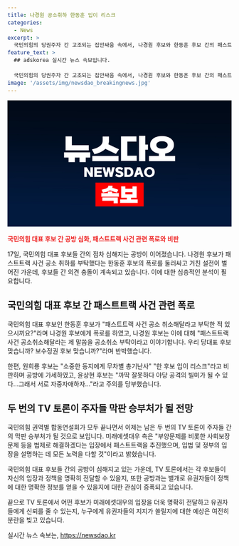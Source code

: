 ```yaml
---
title: 나경원 공소취하 한동훈 입이 리스크
categories:
  - News
excerpt: >
  국민의힘의 당권주자 간 고조되는 집안싸움 속에서, 나경원 후보와 한동훈 후보 간의 패스트트랙 사건 공소 취하 논란이 불거졌습니다. 대표 후보들뿐 아니라 원희룡 후보, 윤상현 후보도 참전하여 거친 설전이 벌어졌는데, 남은 TV 토론이 최종 승부처가 될 전망입니다.
feature_text: >
  ## adskorea 실시간 뉴스 속보입니다.

  국민의힘의 당권주자 간 고조되는 집안싸움 속에서, 나경원 후보와 한동훈 후보 간의 패스트트랙 사건 공소 취하 논란이 불거졌습니다. 대표 후보들뿐 아니라 원희룡 후보, 윤상현 후보도 참전하여 거친 설전이 벌어졌는데, 남은 TV 토론이 최종 승부처가 될 전망입니다.
image: '/assets/img/newsdao_breakingnews.jpg'
---
```


<p><img src="/assets/img/newsdao_breakingnews.jpg" alt="adskorea 속보" /></p>

<p><b><span style="color: #ee2323;">국민의힘 대표 후보 간 공방 심화, 패스트트랙 사건 관련 폭로와 비판</span></b></p>

<p>17일, 국민의힘 대표 후보들 간의 점차 심해지는 공방이 이어졌습니다. 나경원 후보가 패스트트랙 사건 공소 취하를 부탁했다는 한동훈 후보의 폭로를 둘러싸고 거친 설전이 벌어진 가운데, 후보들 간 의견 충돌이 계속되고 있습니다. 이에 대한 심층적인 분석이 필요합니다. </p>

<h2 data-ke-size="size26">국민의힘 대표 후보 간 패스트트랙 사건 관련 폭로</h2>

<p>국민의힘 대표 후보인 한동훈 후보가 "패스트트랙 사건 공소 취소해달라고 부탁한 적 있으시끼요?"라며 나경원 후보에게 폭로를 하였고, 나경원 후보는 이에 대해 "패스트트랙 사건 공소취소해달라는 제 말씀을 공소취소 부탁이라고 이야기합니다. 우리 당대표 후보 맞습니까? 보수정권 후보 맞습니까?"라며 반박했습니다.</p>

<p>한편, 원희룡 후보는 "소중한 동지에게 무차별 총기난사" "한 후보 입이 리스크"라고 비판하며 공방에 가세하였고, 윤상현 후보는 "까딱 잘못하다 야당 공격의 빌미가 될 수 있다…그래서 서로 자중자애하자…"라고 주의를 당부했습니다.</p>

<h2 data-ke-size="size26">두 번의 TV 토론이 주자들 막판 승부처가 될 전망</h2>

<p>국민의힘 권역별 합동연설회가 모두 끝나면서 이제는 남은 두 번의 TV 토론이 주자들 간의 막판 승부처가 될 것으로 보입니다. 미래에셋대우 측은 "부양문제를 비롯한 사회보장 문제 등을 법제로 해결하겠다는 입장에서 패스트트랙을 추진했으며, 입법 및 정부의 입장을 설명하는 데 모든 노력을 다할 것"이라고 밝혔습니다.  </p></p>

<p>국민의힘 대표 후보들 간의 공방이 심해지고 있는 가운데, TV 토론에서는 각 후보들이 자신의 입장과 정책을 명확히 전달할 수 있을지, 또한 공방과는 별개로 유권자들이 정책에 대한 명확한 정보를 얻을 수 있을지에 대한 관심이 증폭되고 있습니다. </p>

<p>끝으로 TV 토론에서 어떤 후보가 미래에셋대우의 입장을 더욱 명확히 전달하고 유권자들에게 신뢰를 줄 수 있는지, 누구에게 유권자들의 지지가 쏠릴지에 대한 예상은 여전히 분란을 빚고 있습니다. </p></p>
실시간 뉴스 속보는, <a href="https://newsdao.kr" rel="dofollow">https://newsdao.kr</a>


